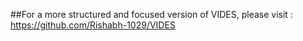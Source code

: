 ##For a more structured and focused version of VIDES, please visit : https://github.com/Rishabh-1029/VIDES
